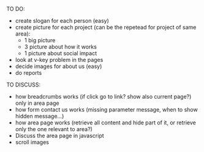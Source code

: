 TO DO:
- create slogan for each person (easy)
- create picture for each project (can be the repetead for project of same area):
    - 1 big picture 
    - 3 picture about how it works
    - 1 picture about social impact
- look at v-key problem in the pages
- decide images for about us (easy)
- do reports

TO DISCUSS:
- how breadcrumbs works (if click go to link? show also current page?) only in area page
- how form contact us works (missing parameter message, when to show hidden message...)
- how area page works (retrieve all content and hide part of it, or retrieve only the one relevant to area?)
- Discuss the area page in javascript
- scroll images
